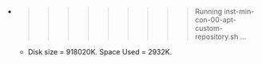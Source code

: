 * >>>>>>>>> Running inst-min-con-00-apt-custom-repository.sh ...
  * Disk size = 918020K. Space Used = 2932K.
